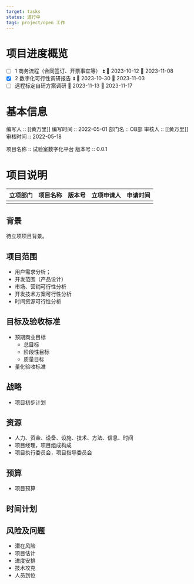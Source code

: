 ```yaml
---
target: tasks
status: 进行中
tags: project/open 工作
---
```


# 项目进度概览

- [ ] 1 商务流程（合同签订、开票事宜等） ⏫ 🛫 2023-10-12 📅 2023-11-08 
- [x] 2 数字化可行性调研报告 ⏫ 🛫 2023-10-30 📅 2023-11-03
- [ ] 远程标定自研方案调研 🛫 2023-11-13 📅 2023-11-17 

# 基本信息

编写人 :: [[黄万里]]
编写时间 :: 2022-05-01
部门名 :: OB部
审核人 :: [[黄万里]]
审核时间 :: 2022-05-18

项目名称 :: 试验室数字化平台
版本号 :: 0.0.1

# 项目说明
| 立项部门 | 项目名称 | 版本号 | 立项申请人 | 申请时间 |
| -------- | -------- | ------ | ---------- | -------- |
|       |          |        |            |          |


## 背景

待立项项目背景。

## 项目范围
- 用户需求分析；
- 开发范围（产品设计）
- 市场、营销可行性分析
- 开发技术方案可行性分析
- 时间资源可行性分析

## 目标及验收标准
- 预期商业目标
	- 总目标
	- 阶段性目标
	- 质量目标
- 量化验收标准

## 战略
- 项目初步计划

## 资源
- 人力、资金、设备、设施、技术、方法、信息、时间
- 项目经理，项目组成构成
- 项目执行委员会，项目指导委员会


## 预算
- 项目预算

## 时间计划

## 风险及问题

- 潜在风险
- 项目估计
- 进度安排
- 技术攻克
- 人员到位

